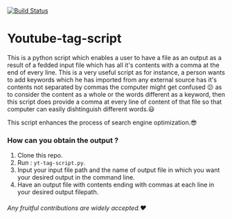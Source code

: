 [![Build Status](https://travis-ci.org/parthpandyappp/Youtube-tag-script.svg?branch=master)](https://travis-ci.org/parthpandyappp/Youtube-tag-script)

# Youtube-tag-script
This is a python script which enables a user to have a file as an output as a result of a fedded input file which has all it's contents with a comma at the end of every line. This is a very useful script as for instance, a person wants to add keywords which he has imported from any external source has it's contents not separated by commas the computer might get confused :confused: as to consider the content as a whole or the words different as a keyword, then this script does provide a comma at every line of content of that file so that computer can easily dishtinguish different words.:smiley:

This script enhances the process of search engine optimization.:sunglasses:

### How can you obtain the output ?
1. Clone this repo. 
2. Run : ```yt-tag-script.py```.
3. Input your input file path and the name of output file in which you want your desired output in the command line.
4. Have an output file with contents ending with commas at each line in your desired output filepath.

###### Any fruitful contributions are widely accepted.:heart:
